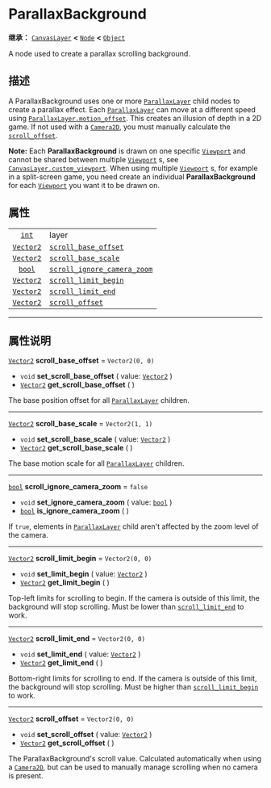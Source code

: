 <!-- ⚠ 请勿编辑本文件 ⚠ -->
<!-- 本文档使用脚本从 WeDot 引擎源码仓库生成。 -->
<!-- 生成脚本：https://github.com/WeDot-Engine/WeDot/tree/master/doc/tools/make_md.py； -->
<!-- 原文件：https://github.com/WeDot-Engine/WeDot/tree/master/doc/classes/ParallaxBackground.xml。 -->

<div id="_class_parallaxbackground"></div>

# ParallaxBackground

**继承：** [`CanvasLayer`](class_canvaslayer.md) **<** [`Node`](class_node.md) **<** [`Object`](class_object.md)

A node used to create a parallax scrolling background.

## 描述

A ParallaxBackground uses one or more [`ParallaxLayer`](class_parallaxlayer.md) child nodes to create a parallax effect. Each [`ParallaxLayer`](class_parallaxlayer.md) can move at a different speed using [`ParallaxLayer.motion_offset`](class_parallaxlayer.md#class_parallaxlayer_property_motion_offset). This creates an illusion of depth in a 2D game. If not used with a [`Camera2D`](class_camera2d.md), you must manually calculate the [`scroll_offset`](class_parallaxbackground.md#class_parallaxbackground_property_scroll_offset).

 **Note:** Each **ParallaxBackground** is drawn on one specific [`Viewport`](class_viewport.md) and cannot be shared between multiple [`Viewport`](class_viewport.md) s, see [`CanvasLayer.custom_viewport`](class_canvaslayer.md#class_canvaslayer_property_custom_viewport). When using multiple [`Viewport`](class_viewport.md) s, for example in a split-screen game, you need create an individual **ParallaxBackground** for each [`Viewport`](class_viewport.md) you want it to be drawn on.

## 属性

|||
|:-:|:--|
| [`int`](class_int.md)         | layer                                                                                                                  | ``-100`` (overrides [`CanvasLayer`](class_canvaslayer.md#class_canvaslayer_property_layer)) |
| [`Vector2`](class_vector2.md) | [`scroll_base_offset`](class_parallaxbackground.md#class_parallaxbackground_property_scroll_base_offset)               | ``Vector2(0, 0)``                                                                           |
| [`Vector2`](class_vector2.md) | [`scroll_base_scale`](class_parallaxbackground.md#class_parallaxbackground_property_scroll_base_scale)                 | ``Vector2(1, 1)``                                                                           |
| [`bool`](class_bool.md)       | [`scroll_ignore_camera_zoom`](class_parallaxbackground.md#class_parallaxbackground_property_scroll_ignore_camera_zoom) | ``false``                                                                                   |
| [`Vector2`](class_vector2.md) | [`scroll_limit_begin`](class_parallaxbackground.md#class_parallaxbackground_property_scroll_limit_begin)               | ``Vector2(0, 0)``                                                                           |
| [`Vector2`](class_vector2.md) | [`scroll_limit_end`](class_parallaxbackground.md#class_parallaxbackground_property_scroll_limit_end)                   | ``Vector2(0, 0)``                                                                           |
| [`Vector2`](class_vector2.md) | [`scroll_offset`](class_parallaxbackground.md#class_parallaxbackground_property_scroll_offset)                         | ``Vector2(0, 0)``                                                                           |

<!-- rst-class:: classref-section-separator -->

---

## 属性说明

<div id="_class_parallaxbackground_property_scroll_base_offset"></div>

[`Vector2`](class_vector2.md) **scroll_base_offset** = ``Vector2(0, 0)`` <div id="class_parallaxbackground_property_scroll_base_offset"></div>

- `void` **set_scroll_base_offset** ( value: [`Vector2`](class_vector2.md) )
- [`Vector2`](class_vector2.md) **get_scroll_base_offset** ( )

The base position offset for all [`ParallaxLayer`](class_parallaxlayer.md) children.

<!-- rst-class:: classref-item-separator -->

---

<div id="_class_parallaxbackground_property_scroll_base_scale"></div>

[`Vector2`](class_vector2.md) **scroll_base_scale** = ``Vector2(1, 1)`` <div id="class_parallaxbackground_property_scroll_base_scale"></div>

- `void` **set_scroll_base_scale** ( value: [`Vector2`](class_vector2.md) )
- [`Vector2`](class_vector2.md) **get_scroll_base_scale** ( )

The base motion scale for all [`ParallaxLayer`](class_parallaxlayer.md) children.

<!-- rst-class:: classref-item-separator -->

---

<div id="_class_parallaxbackground_property_scroll_ignore_camera_zoom"></div>

[`bool`](class_bool.md) **scroll_ignore_camera_zoom** = ``false`` <div id="class_parallaxbackground_property_scroll_ignore_camera_zoom"></div>

- `void` **set_ignore_camera_zoom** ( value: [`bool`](class_bool.md) )
- [`bool`](class_bool.md) **is_ignore_camera_zoom** ( )

If `true`, elements in [`ParallaxLayer`](class_parallaxlayer.md) child aren't affected by the zoom level of the camera.

<!-- rst-class:: classref-item-separator -->

---

<div id="_class_parallaxbackground_property_scroll_limit_begin"></div>

[`Vector2`](class_vector2.md) **scroll_limit_begin** = ``Vector2(0, 0)`` <div id="class_parallaxbackground_property_scroll_limit_begin"></div>

- `void` **set_limit_begin** ( value: [`Vector2`](class_vector2.md) )
- [`Vector2`](class_vector2.md) **get_limit_begin** ( )

Top-left limits for scrolling to begin. If the camera is outside of this limit, the background will stop scrolling. Must be lower than [`scroll_limit_end`](class_parallaxbackground.md#class_parallaxbackground_property_scroll_limit_end) to work.

<!-- rst-class:: classref-item-separator -->

---

<div id="_class_parallaxbackground_property_scroll_limit_end"></div>

[`Vector2`](class_vector2.md) **scroll_limit_end** = ``Vector2(0, 0)`` <div id="class_parallaxbackground_property_scroll_limit_end"></div>

- `void` **set_limit_end** ( value: [`Vector2`](class_vector2.md) )
- [`Vector2`](class_vector2.md) **get_limit_end** ( )

Bottom-right limits for scrolling to end. If the camera is outside of this limit, the background will stop scrolling. Must be higher than [`scroll_limit_begin`](class_parallaxbackground.md#class_parallaxbackground_property_scroll_limit_begin) to work.

<!-- rst-class:: classref-item-separator -->

---

<div id="_class_parallaxbackground_property_scroll_offset"></div>

[`Vector2`](class_vector2.md) **scroll_offset** = ``Vector2(0, 0)`` <div id="class_parallaxbackground_property_scroll_offset"></div>

- `void` **set_scroll_offset** ( value: [`Vector2`](class_vector2.md) )
- [`Vector2`](class_vector2.md) **get_scroll_offset** ( )

The ParallaxBackground's scroll value. Calculated automatically when using a [`Camera2D`](class_camera2d.md), but can be used to manually manage scrolling when no camera is present.

[^virtual]: 本方法通常需要用户覆盖才能生效。
[^const]: 本方法无副作用，不会修改该实例的任何成员变量。
[^vararg]: 本方法除了能接受在此处描述的参数外，还能够继续接受任意数量的参数。
[^constructor]: 本方法用于构造某个类型。
[^static]: 调用本方法无需实例，可直接使用类名进行调用。
[^operator]: 本方法描述的是使用本类型作为左操作数的有效运算符。
[^bitfield]: 这个值是由下列位标志构成位掩码的整数。
[^void]: 无返回值。
